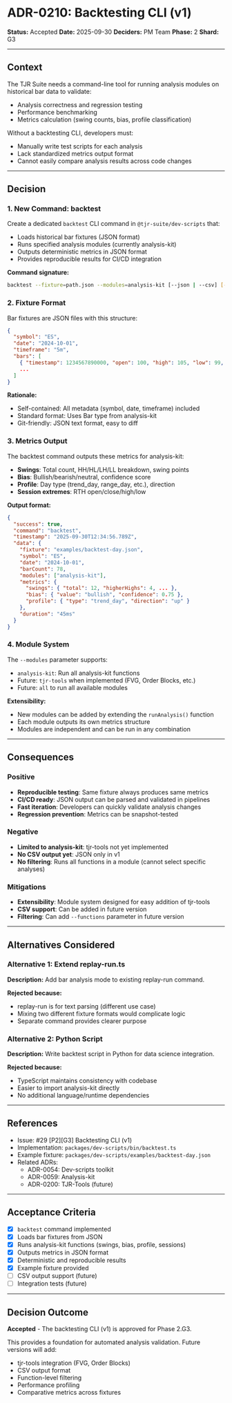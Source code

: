 # ADR-0210: Backtesting CLI (v1)

**Status:** Accepted
**Date:** 2025-09-30
**Deciders:** PM Team
**Phase:** 2
**Shard:** G3

---

## Context

The TJR Suite needs a command-line tool for running analysis modules on historical bar data to validate:

- Analysis correctness and regression testing
- Performance benchmarking
- Metrics calculation (swing counts, bias, profile classification)

Without a backtesting CLI, developers must:

- Manually write test scripts for each analysis
- Lack standardized metrics output format
- Cannot easily compare analysis results across code changes

---

## Decision

### 1. **New Command: backtest**

Create a dedicated `backtest` CLI command in `@tjr-suite/dev-scripts` that:

- Loads historical bar fixtures (JSON format)
- Runs specified analysis modules (currently analysis-kit)
- Outputs deterministic metrics in JSON format
- Provides reproducible results for CI/CD integration

**Command signature:**

```bash
backtest --fixture=path.json --modules=analysis-kit [--json | --csv] [--pretty]
```

### 2. **Fixture Format**

Bar fixtures are JSON files with this structure:

```json
{
  "symbol": "ES",
  "date": "2024-10-01",
  "timeframe": "5m",
  "bars": [
    { "timestamp": 1234567890000, "open": 100, "high": 105, "low": 99, "close": 104, "volume": 15000 },
    ...
  ]
}
```

**Rationale:**

- Self-contained: All metadata (symbol, date, timeframe) included
- Standard format: Uses Bar type from analysis-kit
- Git-friendly: JSON text format, easy to diff

### 3. **Metrics Output**

The backtest command outputs these metrics for analysis-kit:

- **Swings**: Total count, HH/HL/LH/LL breakdown, swing points
- **Bias**: Bullish/bearish/neutral, confidence score
- **Profile**: Day type (trend_day, range_day, etc.), direction
- **Session extremes**: RTH open/close/high/low

**Output format:**

```json
{
  "success": true,
  "command": "backtest",
  "timestamp": "2025-09-30T12:34:56.789Z",
  "data": {
    "fixture": "examples/backtest-day.json",
    "symbol": "ES",
    "date": "2024-10-01",
    "barCount": 78,
    "modules": ["analysis-kit"],
    "metrics": {
      "swings": { "total": 12, "higherHighs": 4, ... },
      "bias": { "value": "bullish", "confidence": 0.75 },
      "profile": { "type": "trend_day", "direction": "up" }
    },
    "duration": "45ms"
  }
}
```

### 4. **Module System**

The `--modules` parameter supports:

- `analysis-kit`: Run all analysis-kit functions
- Future: `tjr-tools` when implemented (FVG, Order Blocks, etc.)
- Future: `all` to run all available modules

**Extensibility:**

- New modules can be added by extending the `runAnalysis()` function
- Each module outputs its own metrics structure
- Modules are independent and can be run in any combination

---

## Consequences

### Positive

- **Reproducible testing**: Same fixture always produces same metrics
- **CI/CD ready**: JSON output can be parsed and validated in pipelines
- **Fast iteration**: Developers can quickly validate analysis changes
- **Regression prevention**: Metrics can be snapshot-tested

### Negative

- **Limited to analysis-kit**: tjr-tools not yet implemented
- **No CSV output yet**: JSON only in v1
- **No filtering**: Runs all functions in a module (cannot select specific analyses)

### Mitigations

- **Extensibility**: Module system designed for easy addition of tjr-tools
- **CSV support**: Can be added in future version
- **Filtering**: Can add `--functions` parameter in future version

---

## Alternatives Considered

### Alternative 1: Extend replay-run.ts

**Description:** Add bar analysis mode to existing replay-run command.

**Rejected because:**

- replay-run is for text parsing (different use case)
- Mixing two different fixture formats would complicate logic
- Separate command provides clearer purpose

### Alternative 2: Python Script

**Description:** Write backtest script in Python for data science integration.

**Rejected because:**

- TypeScript maintains consistency with codebase
- Easier to import analysis-kit directly
- No additional language/runtime dependencies

---

## References

- Issue: #29 [P2][G3] Backtesting CLI (v1)
- Implementation: `packages/dev-scripts/bin/backtest.ts`
- Example fixture: `packages/dev-scripts/examples/backtest-day.json`
- Related ADRs:
  - ADR-0054: Dev-scripts toolkit
  - ADR-0059: Analysis-kit
  - ADR-0200: TJR-Tools (future)

---

## Acceptance Criteria

- [x] `backtest` command implemented
- [x] Loads bar fixtures from JSON
- [x] Runs analysis-kit functions (swings, bias, profile, sessions)
- [x] Outputs metrics in JSON format
- [x] Deterministic and reproducible results
- [x] Example fixture provided
- [ ] CSV output support (future)
- [ ] Integration tests (future)

---

## Decision Outcome

**Accepted** - The backtesting CLI (v1) is approved for Phase 2.G3.

This provides a foundation for automated analysis validation. Future versions will add:

- tjr-tools integration (FVG, Order Blocks)
- CSV output format
- Function-level filtering
- Performance profiling
- Comparative metrics across fixtures
